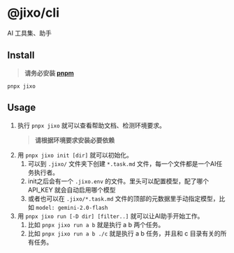 # @jixo/cli

AI 工具集、助手

## Install

> **请务必安装 [pnpm](https://pnpm.io/installation)**

```shell
pnpx jixo
```

## Usage

1. 执行 `pnpx jixo` 就可以查看帮助文档、检测环境要求。
   > **请根据环境要求安装必要依赖**
2. 用 `pnpx jixo init [dir]` 就可以初始化。
   1. 可以到 `.jixo/` 文件夹下创建 `*.task.md` 文件，每一个文件都是一个AI任务执行者。
   1. init之后会有一个 `.jixo.env` 的文件。里头可以配置模型，配了哪个 API_KEY 就会自动启用哪个模型
   1. 或者也可以在 `.jixo/*.task.md` 文件的顶部的元数据里手动指定模型，比如 `model: gemini-2.0-flash`
3. 用 `pnpx jixo run [-D dir] [filter..]` 就可以让AI助手开始工作。
   1. 比如 `pnpx jixo run a b` 就是执行 a b 两个任务。
   1. 比如 `pnpx jixo run a b ./c` 就是执行 a b 任务，并且和 c 目录有关的所有任务。
